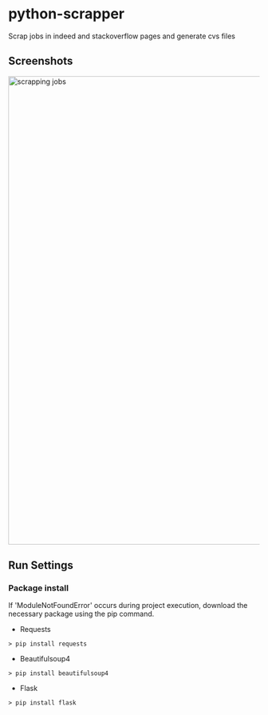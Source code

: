 # python-scrapper
Scrap jobs in indeed and stackoverflow pages and generate cvs files


## Screenshots
<img width="938" alt="scrapping jobs" src="https://user-images.githubusercontent.com/18157844/101437954-a1d41900-3954-11eb-82f1-10702e0ddff3.png">

  
## Run Settings
### Package install
If 'ModuleNotFoundError' occurs during project execution, download the necessary package using the pip command.

- Requests
```
> pip install requests
```

- Beautifulsoup4
```
> pip install beautifulsoup4
```

- Flask
```
> pip install flask
```
